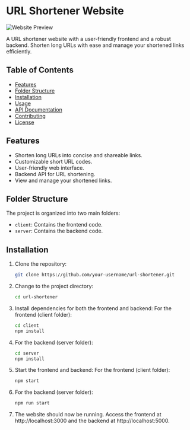 # URL Shortener Website

![Website Preview]('../../../client/src/Assests/website.PNG')

A URL shortener website with a user-friendly frontend and a robust backend. Shorten long URLs with ease and manage your shortened links efficiently.

## Table of Contents

- [Features](#features)
- [Folder Structure](#folder-structure)
- [Installation](#installation)
- [Usage](#usage)
- [API Documentation](#api-documentation)
- [Contributing](#contributing)
- [License](#license)

## Features

- Shorten long URLs into concise and shareable links.
- Customizable short URL codes.
- User-friendly web interface.
- Backend API for URL shortening.
- View and manage your shortened links.

## Folder Structure

The project is organized into two main folders:

- `client`: Contains the frontend code.
- `server`: Contains the backend code.

## Installation

1. Clone the repository:

   ```bash
   git clone https://github.com/your-username/url-shortener.git
2. Change to the project directory:
   ```bash
   cd url-shortener

3. Install dependencies for both the frontend and backend:
  For the frontend (client folder):
   ```bash
   cd client
   npm install
4. For the backend (server folder):
    ```bash
    cd server
    npm install
5. Start the frontend and backend:
  For the frontend (client folder):
   ```bash
   npm start
6. For the backend (server folder):
    ```bash
    npm run start
7. The website should now be running. Access the frontend at http://localhost:3000 and the backend at http://localhost:5000.
